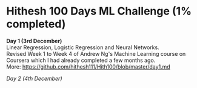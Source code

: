 # Hithesh 100 Days ML Challenge (1% completed)

<b>Day 1 (3rd December)</b><br>
Linear Regression, Logistic Regression and Neural Networks.<br>
Revised Week 1 to Week 4 of Andrew Ng's Machine Learning course on Coursera which I had already completed a few months ago.<br>
More: https://github.com/hithesh111/Hith100/blob/master/day1.md

*Day 2 (4th December)*
